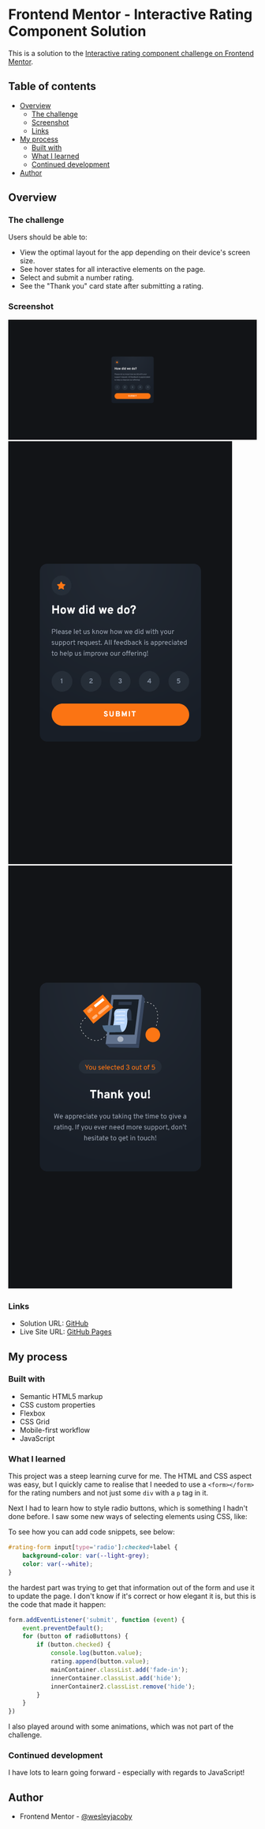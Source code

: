 # Frontend Mentor - Interactive Rating Component Solution

This is a solution to the [Interactive rating component challenge on Frontend Mentor](https://www.frontendmentor.io/challenges/interactive-rating-component-koxpeBUmI).

## Table of contents

- [Overview](#overview)
  - [The challenge](#the-challenge)
  - [Screenshot](#screenshot)
  - [Links](#links)
- [My process](#my-process)
  - [Built with](#built-with)
  - [What I learned](#what-i-learned)
  - [Continued development](#continued-development)
- [Author](#author)

## Overview

### The challenge

Users should be able to:

- View the optimal layout for the app depending on their device's screen size.
- See hover states for all interactive elements on the page.
- Select and submit a number rating.
- See the "Thank you" card state after submitting a rating.

### Screenshot

![](./images/interactive-rating-component-desktop.png)
![](./images/interactive-rating-component-mobile.png)
![](./images/interactive-rating-component-mobile-thanks.png)

### Links

- Solution URL: [GitHub](https://github.com/wesleyjacoby/Interactive-Rating-Component)
- Live Site URL: [GitHub Pages](https://wesleyjacoby.github.io/Interactive-Rating-Component/)

## My process

### Built with

- Semantic HTML5 markup
- CSS custom properties
- Flexbox
- CSS Grid
- Mobile-first workflow
- JavaScript

### What I learned

This project was a steep learning curve for me. The HTML and CSS aspect was easy, but I quickly came to realise that I needed to use a `<form></form>` for the rating numbers and not just some `div` with a `p` tag in it.

Next I had to learn how to style radio buttons, which is something I hadn't done before. I saw some new ways of selecting elements using CSS, like:

To see how you can add code snippets, see below:

```css
#rating-form input[type='radio']:checked+label {
    background-color: var(--light-grey);
    color: var(--white);
}
```

the hardest part was trying to get that information out of the form and use it to update the page. I don't know if it's correct or how elegant it is, but this is the code that made it happen:
```js
form.addEventListener('submit', function (event) {
    event.preventDefault();
    for (button of radioButtons) {
        if (button.checked) {
            console.log(button.value);
            rating.append(button.value);
            mainContainer.classList.add('fade-in');
            innerContainer.classList.add('hide');
            innerContainer2.classList.remove('hide');
        }
    }
})
```
I also played around with some animations, which was not part of the challenge.

### Continued development

I have lots to learn going forward - especially with regards to JavaScript!

## Author

- Frontend Mentor - [@wesleyjacoby](https://www.frontendmentor.io/profile/wesleyjacoby)